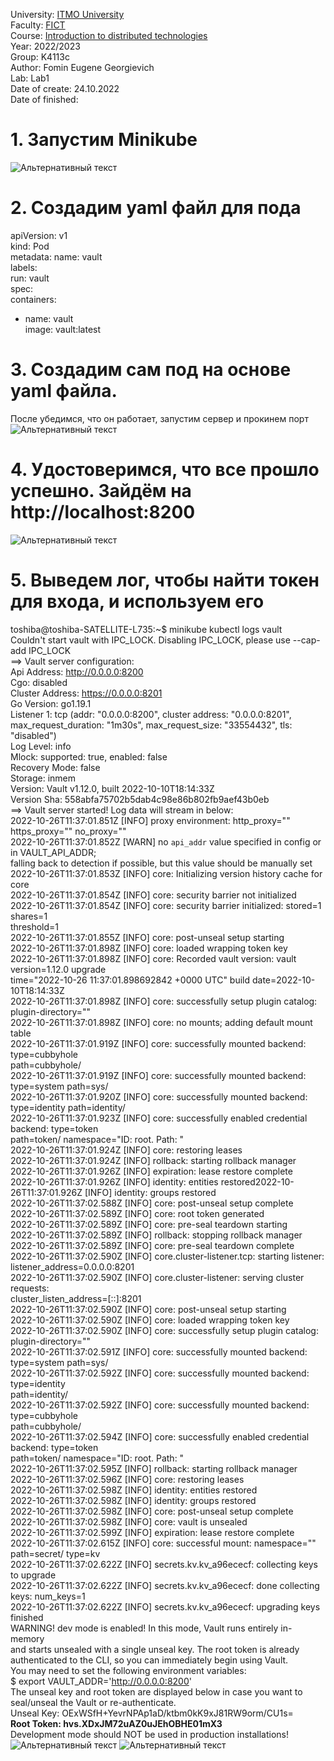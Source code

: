 University: [ITMO University](https://itmo.ru/ru/)  
Faculty: [FICT](https://fict.itmo.ru)  
Course: [Introduction to distributed technologies](https://github.com/itmo-ict-faculty/introduction-to-distributed-technologies)  
Year: 2022/2023  
Group: K4113c  
Author: Fomin Eugene Georgievich  
Lab: Lab1  
Date of create: 24.10.2022  
Date of finished:  

# 1. Запустим Minikube
![Альтернативный текст](https://github.com/JosephShouen/2022_2023-introduction_to_distributed_technologies-k4113c-fomin_e_g/blob/main/lab1/1.png)

# 2. Создадим yaml файл для пода
apiVersion: v1  
kind: Pod  
metadata: 
name: vault  
labels:  
run: vault  
spec:  
containers:
- name: vault  
image: vault:latest  

# 3. Создадим сам под на основе yaml файла. 
После убедимся, что он работает, запустим сервер и прокинем порт
![Альтернативный текст](https://github.com/JosephShouen/2022_2023-introduction_to_distributed_technologies-k4113c-fomin_e_g/blob/main/lab1/1%20(1-%D1%8F%20%D0%BA%D0%BE%D0%BF%D0%B8%D1%8F).png)

# 4. Удостоверимся, что все прошло успешно. Зайдём на http://localhost:8200
![Альтернативный текст](https://github.com/JosephShouen/2022_2023-introduction_to_distributed_technologies-k4113c-fomin_e_g/blob/main/lab1/2.png)

# 5. Выведем лог, чтобы найти токен для входа, и используем его
toshiba@toshiba-SATELLITE-L735:~$ minikube kubectl logs vault  
Couldn't start vault with IPC_LOCK. Disabling IPC_LOCK, please use --cap-add IPC_LOCK  
==> Vault server configuration:  
Api Address: http://0.0.0.0:8200  
Cgo: disabled  
Cluster Address: https://0.0.0.0:8201  
Go Version: go1.19.1  
Listener 1: tcp (addr: "0.0.0.0:8200", cluster address: "0.0.0.0:8201",  
max_request_duration: "1m30s", max_request_size: "33554432", tls: "disabled")  
Log Level: info  
Mlock: supported: true, enabled: false  
Recovery Mode: false  
Storage: inmem  
Version: Vault v1.12.0, built 2022-10-10T18:14:33Z  
Version Sha: 558abfa75702b5dab4c98e86b802fb9aef43b0eb  
==> Vault server started! Log data will stream in below:  
2022-10-26T11:37:01.851Z [INFO] proxy environment: http_proxy="" https_proxy="" no_proxy=""  
2022-10-26T11:37:01.852Z [WARN] no `api_addr` value specified in config or in VAULT_API_ADDR;  
falling back to detection if possible, but this value should be manually set  
2022-10-26T11:37:01.853Z [INFO] core: Initializing version history cache for core  
2022-10-26T11:37:01.854Z [INFO] core: security barrier not initialized  
2022-10-26T11:37:01.854Z [INFO] core: security barrier initialized: stored=1 shares=1  
threshold=1  
2022-10-26T11:37:01.855Z [INFO] core: post-unseal setup starting  
2022-10-26T11:37:01.898Z [INFO] core: loaded wrapping token key  
2022-10-26T11:37:01.898Z [INFO] core: Recorded vault version: vault version=1.12.0 upgrade  
time="2022-10-26 11:37:01.898692842 +0000 UTC" build date=2022-10-10T18:14:33Z  
2022-10-26T11:37:01.898Z [INFO] core: successfully setup plugin catalog: plugin-directory=""  
2022-10-26T11:37:01.898Z [INFO] core: no mounts; adding default mount table  
2022-10-26T11:37:01.919Z [INFO] core: successfully mounted backend: type=cubbyhole  
path=cubbyhole/  
2022-10-26T11:37:01.919Z [INFO] core: successfully mounted backend: type=system path=sys/  
2022-10-26T11:37:01.920Z [INFO] core: successfully mounted backend: type=identity 
path=identity/  
2022-10-26T11:37:01.923Z [INFO] core: successfully enabled credential backend: type=token  
path=token/ namespace="ID: root. Path: "  
2022-10-26T11:37:01.924Z [INFO] core: restoring leases  
2022-10-26T11:37:01.924Z [INFO] rollback: starting rollback manager  
2022-10-26T11:37:01.926Z [INFO] expiration: lease restore complete  
2022-10-26T11:37:01.926Z [INFO] identity: entities restored2022-10-26T11:37:01.926Z [INFO] identity: groups restored  
2022-10-26T11:37:02.588Z [INFO] core: post-unseal setup complete  
2022-10-26T11:37:02.589Z [INFO] core: root token generated  
2022-10-26T11:37:02.589Z [INFO] core: pre-seal teardown starting  
2022-10-26T11:37:02.589Z [INFO] rollback: stopping rollback manager 
2022-10-26T11:37:02.589Z [INFO] core: pre-seal teardown complete  
2022-10-26T11:37:02.590Z [INFO] core.cluster-listener.tcp: starting listener:  
listener_address=0.0.0.0:8201  
2022-10-26T11:37:02.590Z [INFO] core.cluster-listener: serving cluster requests:  
cluster_listen_address=[::]:8201  
2022-10-26T11:37:02.590Z [INFO] core: post-unseal setup starting  
2022-10-26T11:37:02.590Z [INFO] core: loaded wrapping token key  
2022-10-26T11:37:02.590Z [INFO] core: successfully setup plugin catalog: plugin-directory=""  
2022-10-26T11:37:02.591Z [INFO] core: successfully mounted backend: type=system path=sys/  
2022-10-26T11:37:02.592Z [INFO] core: successfully mounted backend: type=identity  
path=identity/  
2022-10-26T11:37:02.592Z [INFO] core: successfully mounted backend: type=cubbyhole  
path=cubbyhole/  
2022-10-26T11:37:02.594Z [INFO] core: successfully enabled credential backend: type=token  
path=token/ namespace="ID: root. Path: "  
2022-10-26T11:37:02.595Z [INFO] rollback: starting rollback manager  
2022-10-26T11:37:02.596Z [INFO] core: restoring leases  
2022-10-26T11:37:02.598Z [INFO] identity: entities restored  
2022-10-26T11:37:02.598Z [INFO] identity: groups restored  
2022-10-26T11:37:02.598Z [INFO] core: post-unseal setup complete  
2022-10-26T11:37:02.598Z [INFO] core: vault is unsealed  
2022-10-26T11:37:02.599Z [INFO] expiration: lease restore complete  
2022-10-26T11:37:02.615Z [INFO] core: successful mount: namespace="" path=secret/ type=kv  
2022-10-26T11:37:02.622Z [INFO] secrets.kv.kv_a96ececf: collecting keys to upgrade  
2022-10-26T11:37:02.622Z [INFO] secrets.kv.kv_a96ececf: done collecting keys: num_keys=1  
2022-10-26T11:37:02.622Z [INFO] secrets.kv.kv_a96ececf: upgrading keys finished  
WARNING! dev mode is enabled! In this mode, Vault runs entirely in-memory  
and starts unsealed with a single unseal key. The root token is already  
authenticated to the CLI, so you can immediately begin using Vault.  
You may need to set the following environment variables:  
$ export VAULT_ADDR='http://0.0.0.0:8200'  
The unseal key and root token are displayed below in case you want to  
seal/unseal the Vault or re-authenticate.  
Unseal Key: OExWSfH+YevrNPAp1aD/ktbm0kK9xJ81RW9orm/CU1s=  
**Root Token: hvs.XDxJM72uAZ0uJEhOBHE01mX3**  
Development mode should NOT be used in production installations!  
![Альтернативный текст](https://github.com/JosephShouen/2022_2023-introduction_to_distributed_technologies-k4113c-fomin_e_g/blob/main/lab1/6.png)
![Альтернативный текст](https://github.com/JosephShouen/2022_2023-introduction_to_distributed_technologies-k4113c-fomin_e_g/blob/main/lab1/%D0%94%D0%B8%D0%B0%D0%B3%D1%80%D0%B0%D0%BC%D0%BC%D0%B0%20%D0%B1%D0%B5%D0%B7%20%D0%BD%D0%B0%D0%B7%D0%B2%D0%B0%D0%BD%D0%B8%D1%8F.drawio.png)
